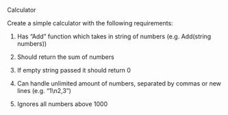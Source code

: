 Calculator

Create a simple calculator with the following requirements:

1) Has “Add” function which takes in string of numbers (e.g. Add(string numbers))

2) Should return the sum of numbers

3) If empty string passed it should return 0

4) Can handle unlimited amount of numbers, separated by commas or new lines (e.g. “1\n2,3”)

5) Ignores all numbers above 1000

